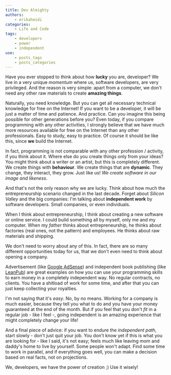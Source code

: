 ```yaml
---
title: Dev Almighty
authors:
    - erikaheidi
categories:
    - Life and Code
tags:
    - developers
    - power
    - independent
use:
    - posts_tags
    - posts_categories
---
```


Have you ever stopped to think about how **lucky** you are, developer? We live in a very unique _momentum_ where us, software developers, are very privileged.
And the reason is very simple: apart from a computer, we don't need any other raw materials to create **amazing things**.

Naturally, you need knowledge. But you can get all necessary technical knowledge for free on the Internet! If you want to be a developer, it will be just a matter of time
and patience. And practice. Can you imagine this being possible for other generations before you? Even today, if you compare programming with any other activities, I
strongly believe that we have much more resources available for free on the Internet than any other professionals. Easy to study, easy to practice. Of course it should
be like this, since **we** build the Internet.

In fact, programming is not comparable with any other profession / activity, if you think about it. Where else do you create things only from your ideas? You might think about a
writer or an artist, but this is completely different. We create things with **behaviour**. We create things that are **dynamic**. They change, they interact, they grow. Just like us!
_We create software in our image and likeness_.

And that's not the only reason why we are lucky. Think about how much the entrepreneurship scenario changed in the last decade. Forget about _Silicon Valley_ and the
big companies: I'm talking about **independent work** by software developers. Small companies, or even individuals.

When I think about entrepreneurship, I think about creating a new software or online service. I could build something all by myself, only me and my computer.
When my _father_ thinks about entrepreneurship, he thinks about factories (real ones, not the pattern) and employees. He thinks about raw materials and shipping.

We don't need to worry about any of this. In fact, there are so many different opportunities today for us, that we don't even need to think about opening a company.

Advertisement (like [Google AdSense](http://google.com/adsense)) and independent book publishing (like [LeanPub](http://leanpub.com)) are great examples on how you can use your programming skills to earn money
in a completely independent way. No regular contracts, no clients. You have a shitload of work for some time, and after that you can just keep collecting your
royalties.

I'm not saying that it's _easy_. No, by no means. Working for a company is much easier, because they tell you what to do and you have your money guaranteed at the end of
the month. But if you feel that you don't _fit_ in a regular job - like I feel -, going independent is an amazing experience that might completely change your life!

And a final piece of advice: if you want to endure the _independent path_, start slowly - don't just quit your job. You don't know yet if this is what you are looking for - like I said, it's not easy; feels
much like leaving mom and daddy's home to live by yourself. Some people won't adapt. Find some time to work in parallel, and if everything goes well, you can make a decision based on real facts, not on projections.

We, developers, we have the power of creation ;) Use it wisely!




